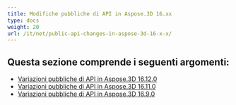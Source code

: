 ```yaml
---
title: Modifiche pubbliche di API in Aspose.3D 16.xx
type: docs
weight: 20
url: /it/net/public-api-changes-in-aspose-3d-16-x-x/
---
```

##  **Questa sezione comprende i seguenti argomenti:**
- [Variazioni pubbliche di API in Aspose.3D 16.12.0](/3d/it/net/public-api-changes-in-aspose-3d-16-12-0-html/)
- [Variazioni pubbliche di API in Aspose.3D 16.11.0](/3d/it/net/public-api-changes-in-aspose-3d-16-11-0-html/)
- [Variazioni pubbliche di API in Aspose.3D 16.9.0](/3d/it/net/public-api-changes-in-aspose-3d-16-9-0-html/)
